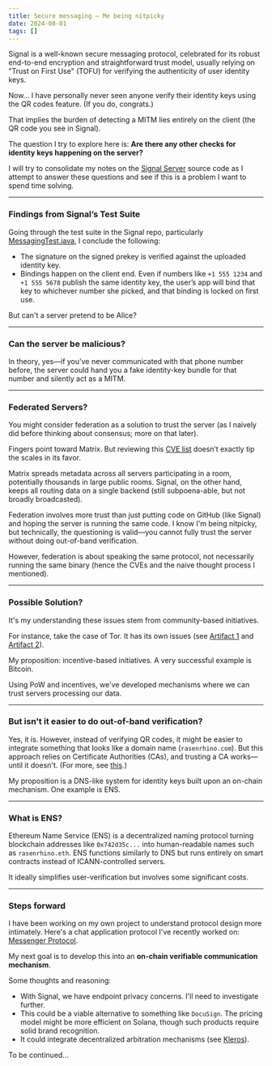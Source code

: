 ```yaml
---
title: Secure messaging – Me being nitpicky
date: 2024-08-01
tags: []
---
```


Signal is a well-known secure messaging protocol, celebrated for its robust end-to-end encryption and straightforward trust model, usually relying on "Trust on First Use" (TOFU) for verifying the authenticity of user identity keys.

Now... I have personally never seen anyone verify their identity keys using the QR codes feature. (If you do, congrats.)

That implies the burden of detecting a MITM lies entirely on the client (the QR code you see in Signal).

The question I try to explore here is: **Are there any other checks for identity keys happening on the server?**

I will try to consolidate my notes on the [Signal Server](https://github.com/signalapp/Signal-Server) source code as I attempt to answer these questions and see if this is a problem I want to spend time solving.

---

### Findings from Signal’s Test Suite

Going through the test suite in the Signal repo, particularly [MessagingTest.java](https://github.com/signalapp/Signal-Server/blob/6a1f01f876c44ac78132f558d5e5396154dc6ab0/integration-tests/src/test/java/org/signal/integration/MessagingTest.java#L1-L50), I conclude the following:

- The signature on the signed prekey is verified against the uploaded identity key.
- Bindings happen on the client end. Even if numbers like `+1 555 1234` and `+1 555 5678` publish the same identity key, the user’s app will bind that key to whichever number she picked, and that binding is locked on first use.

But can't a server pretend to be Alice?

---

### Can the server be malicious?

In theory, yes—if you've never communicated with that phone number before, the server could hand you a fake identity-key bundle for that number and silently act as a MITM.

---

### Federated Servers?

You might consider federation as a solution to trust the server (as I naively did before thinking about consensus; more on that later).

Fingers point toward Matrix. But reviewing this [CVE list](https://www.cvedetails.com/vulnerability-list/vendor_id-2044/Matrix.html) doesn’t exactly tip the scales in its favor.

Matrix spreads metadata across all servers participating in a room, potentially thousands in large public rooms. Signal, on the other hand, keeps all routing data on a single backend (still subpoena-able, but not broadly broadcasted).

Federation involves more trust than just putting code on GitHub (like Signal) and hoping the server is running the same code. I know I'm being nitpicky, but technically, the questioning is valid—you cannot fully trust the server without doing out-of-band verification.

However, federation is about speaking the same protocol, not necessarily running the same binary (hence the CVEs and the naive thought process I mentioned).

---

### Possible Solution?

It's my understanding these issues stem from community-based initiatives.

For instance, take the case of Tor. It has its own issues (see [Artifact 1](https://www.atlasobscura.com/articles/found-nodes-in-an-anonymityprotecting-network-that-are-actually-spying-on-users) and [Artifact 2](https://www.youtube.com/watch?v=cJWsJ47joAQ)).

My proposition: incentive-based initiatives. A very successful example is Bitcoin.

Using PoW and incentives, we've developed mechanisms where we can trust servers processing our data.

---

### But isn't it easier to do out-of-band verification?

Yes, it is. However, instead of verifying QR codes, it might be easier to integrate something that looks like a domain name (`rasenrhino.com`). But this approach relies on Certificate Authorities (CAs), and trusting a CA works—until it doesn't. (For more, see [this](https://www.f5.com/labs/articles/threat-intelligence/kazakhstan-attempts-to-mitm-itscitizens).)

My proposition is a DNS-like system for identity keys built upon an on-chain mechanism. One example is ENS.

---

### What is ENS?

Ethereum Name Service (ENS) is a decentralized naming protocol turning blockchain addresses like `0x742d35c...` into human-readable names such as `rasenrhino.eth`. ENS functions similarly to DNS but runs entirely on smart contracts instead of ICANN-controlled servers.

It ideally simplifies user-verification but involves some significant costs.

---

### Steps forward

I have been working on my own project to understand protocol design more intimately. Here's a chat application protocol I've recently worked on: [Messenger Protocol](https://github.com/RasenRhino/messenger_protocol).

My next goal is to develop this into an **on-chain verifiable communication mechanism**.

Some thoughts and reasoning:

- With Signal, we have endpoint privacy concerns. I'll need to investigate further.
- This could be a viable alternative to something like `DocuSign`. The pricing model might be more efficient on Solana, though such products require solid brand recognition.
- It could integrate decentralized arbitration mechanisms (see [Kleros](https://kleros.io/)).

To be continued...
